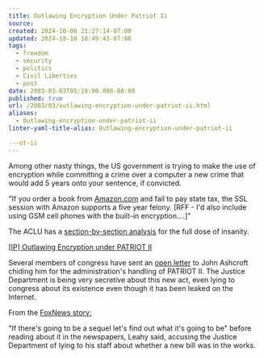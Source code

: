 ```yaml
---
title: Outlawing Encryption Under Patriot Ii
source: 
created: 2024-10-06 21:27:14-07:00
updated: 2024-10-10 10:49:43-07:00
tags:
  - freedom
  - security
  - politics
  - Civil Liberties
  - post
date: 2003-03-03T05:10:00.000-08:00
published: true
url: /2003/03/outlawing-encryption-under-patriot-ii.html
aliases:
  - Outlawing-encryption-under-patriot-ii
linter-yaml-title-alias: Outlawing-encryption-under-patriot-ii

---ot-ii
---
```



Among other nasty things, the US government is trying to make the use of encryption while committing a crime over a computer a new crime that would add 5 years onto your sentence, if convicted.  
  
"If you order a book from [Amazon.com](http://www.amazon.com/exec/obidos/redirect?tag=juxtaposition-20&path=subst/home/home.html) and fail to pay state tax, the SSL session with Amazon supports a five year felony. \[RFF - I'd also include using GSM cell phones with the built-in encryption....\]"  
  
The ACLU has a [section-by-section analysis](http://www.aclu.org/SafeandFree/SafeandFree.cfm?ID=11835&c=206) for the full dose of insanity.  
  
[\[IP\] Outlawing Encryption under PATRIOT II](http://www.interesting-people.org/archives/interesting-people/200303/msg00012.html "[IP] Outlawing Encryption under PATRIOT II")  
  
Several members of congress have sent an [open letter](http://truthout.org/docs_02/021203D.htm) to John Ashcroft chiding him for the administration's handling of PATRIOT II. The Justice Department is being very secretive about this new act, even lying to congress about its existence even though it has been leaked on the Internet.  
  
From the [FoxNews story:](http://www.foxnews.com/story/0,2933,80179,00.html)  
  
"If there's going to be a sequel let's find out what it's going to be" before reading about it in the newspapers, Leahy said, accusing the Justice Department of lying to his staff about whether a new bill was in the works.